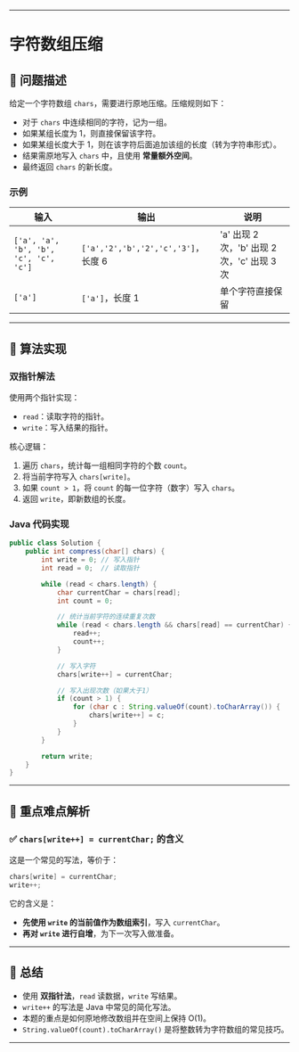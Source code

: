 ------

# 字符数组压缩

## 📌 问题描述

给定一个字符数组 `chars`，需要进行原地压缩。压缩规则如下：

- 对于 `chars` 中连续相同的字符，记为一组。
- 如果某组长度为 1，则直接保留该字符。
- 如果某组长度大于 1，则在该字符后面追加该组的长度（转为字符串形式）。
- 结果需原地写入 `chars` 中，且使用 **常量额外空间**。
- 最终返回 `chars` 的新长度。

### 示例

| 输入                                  | 输出                                | 说明                                        |
| ------------------------------------- | ----------------------------------- | ------------------------------------------- |
| `['a', 'a', 'b', 'b', 'c', 'c', 'c']` | `['a','2','b','2','c','3']`，长度 6 | 'a' 出现 2 次，'b' 出现 2 次，'c' 出现 3 次 |
| `['a']`                               | `['a']`，长度 1                     | 单个字符直接保留                            |

------

## 📌 算法实现

### 双指针解法

使用两个指针实现：

- `read`：读取字符的指针。
- `write`：写入结果的指针。

核心逻辑：

1. 遍历 `chars`，统计每一组相同字符的个数 `count`。
2. 将当前字符写入 `chars[write]`。
3. 如果 `count > 1`，将 `count` 的每一位字符（数字）写入 `chars`。
4. 返回 `write`，即新数组的长度。

### Java 代码实现

```java
public class Solution {
    public int compress(char[] chars) {
        int write = 0; // 写入指针
        int read = 0;  // 读取指针

        while (read < chars.length) {
            char currentChar = chars[read];
            int count = 0;

            // 统计当前字符的连续重复次数
            while (read < chars.length && chars[read] == currentChar) {
                read++;
                count++;
            }

            // 写入字符
            chars[write++] = currentChar;

            // 写入出现次数（如果大于1）
            if (count > 1) {
                for (char c : String.valueOf(count).toCharArray()) {
                    chars[write++] = c;
                }
            }
        }

        return write;
    }
}
```

------

## 📌 重点难点解析

### ✅ `chars[write++] = currentChar;` 的含义

这是一个常见的写法，等价于：

```java
chars[write] = currentChar;
write++;
```

它的含义是：

- **先使用 `write` 的当前值作为数组索引**，写入 `currentChar`。
- **再对 `write` 进行自增**，为下一次写入做准备。

------

## 📌 总结

- 使用 **双指针法**，`read` 读数据，`write` 写结果。
- `write++` 的写法是 Java 中常见的简化写法。
- 本题的重点是如何原地修改数组并在空间上保持 O(1)。
- `String.valueOf(count).toCharArray()` 是将整数转为字符数组的常见技巧。

------

